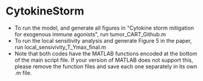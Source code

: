 # CytokineStorm

- To run the model, and generate all figures in "Cytokine storm mitigation for exogenous immune agonists", run tumor_CART_Github.m
- To run the local sensitivity analysis and generate Figure 5 in the paper, run local_sensivivity_T_Ymax_final.m
- Note that both codes have the MATLAB functions encoded at the bottom of the main script file. If your version of MATLAB does not support this, please remove the function files and save each one separately in its own .m file. 
